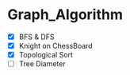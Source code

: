 # Graph_Algorithm

- [x]    BFS & DFS
- [x]    Knight on ChessBoard
- [x]    Topological Sort
- [ ]    Tree Diameter
